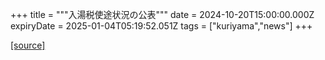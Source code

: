 +++
title = """入湯税使途状況の公表"""
date = 2024-10-20T15:00:00.000Z
expiryDate = 2025-01-04T05:19:52.051Z
tags = ["kuriyama","news"]
+++


[[source]](https://www.town.kuriyama.hokkaido.jp/soshiki/32/932.html)
